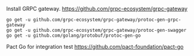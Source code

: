 Install GRPC gateway. https://github.com/grpc-ecosystem/grpc-gateway
```
go get -u github.com/grpc-ecosystem/grpc-gateway/protoc-gen-grpc-gateway
go get -u github.com/grpc-ecosystem/grpc-gateway/protoc-gen-swagger
go get -u github.com/golang/protobuf/protoc-gen-go
```

Pact Go for integration test https://github.com/pact-foundation/pact-go